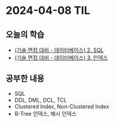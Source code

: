 # 2024-04-08 TIL
## 오늘의 학습
- [(기술 면접 대비 - 데이터베이스) 2. SQL](/기술%20면접%20대비/데이터베이스/2.%20SQL.md)
- [(기술 면접 대비 - 데이터베이스) 3. 인덱스](/기술%20면접%20대비/데이터베이스/3.%20인덱스.md)

## 공부한 내용
- SQL
- DDL, DML, DCL, TCL
- Clustered Index, Non-Clustered Index
- B-Tree 인덱스, 해시 인덱스